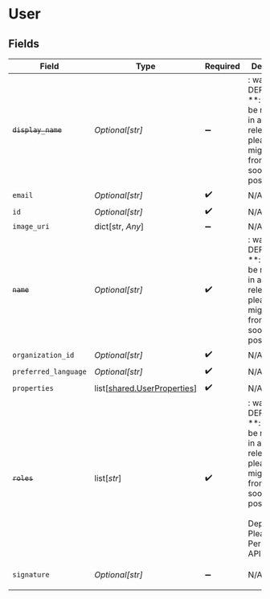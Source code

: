 # User


## Fields

| Field                                                                                                                                                                   | Type                                                                                                                                                                    | Required                                                                                                                                                                | Description                                                                                                                                                             | Example                                                                                                                                                                 |
| ----------------------------------------------------------------------------------------------------------------------------------------------------------------------- | ----------------------------------------------------------------------------------------------------------------------------------------------------------------------- | ----------------------------------------------------------------------------------------------------------------------------------------------------------------------- | ----------------------------------------------------------------------------------------------------------------------------------------------------------------------- | ----------------------------------------------------------------------------------------------------------------------------------------------------------------------- |
| ~~`display_name`~~                                                                                                                                                      | *Optional[str]*                                                                                                                                                         | :heavy_minus_sign:                                                                                                                                                      | : warning: ** DEPRECATED **: This will be removed in a future release, please migrate away from it as soon as possible.                                                 | Example user                                                                                                                                                            |
| `email`                                                                                                                                                                 | *Optional[str]*                                                                                                                                                         | :heavy_check_mark:                                                                                                                                                      | N/A                                                                                                                                                                     |                                                                                                                                                                         |
| `id`                                                                                                                                                                    | *Optional[str]*                                                                                                                                                         | :heavy_check_mark:                                                                                                                                                      | N/A                                                                                                                                                                     |                                                                                                                                                                         |
| `image_uri`                                                                                                                                                             | dict[str, *Any*]                                                                                                                                                        | :heavy_minus_sign:                                                                                                                                                      | N/A                                                                                                                                                                     |                                                                                                                                                                         |
| ~~`name`~~                                                                                                                                                              | *Optional[str]*                                                                                                                                                         | :heavy_check_mark:                                                                                                                                                      | : warning: ** DEPRECATED **: This will be removed in a future release, please migrate away from it as soon as possible.                                                 | Example user                                                                                                                                                            |
| `organization_id`                                                                                                                                                       | *Optional[str]*                                                                                                                                                         | :heavy_check_mark:                                                                                                                                                      | N/A                                                                                                                                                                     |                                                                                                                                                                         |
| `preferred_language`                                                                                                                                                    | *Optional[str]*                                                                                                                                                         | :heavy_check_mark:                                                                                                                                                      | N/A                                                                                                                                                                     | de                                                                                                                                                                      |
| `properties`                                                                                                                                                            | list[[shared.UserProperties](undefined/models/shared/userproperties.md)]                                                                                                | :heavy_check_mark:                                                                                                                                                      | N/A                                                                                                                                                                     |                                                                                                                                                                         |
| ~~`roles`~~                                                                                                                                                             | list[*str*]                                                                                                                                                             | :heavy_check_mark:                                                                                                                                                      | : warning: ** DEPRECATED **: This will be removed in a future release, please migrate away from it as soon as possible.<br/><br/>Deprecated! Please use Permissions API instead | Owner                                                                                                                                                                   |
| `signature`                                                                                                                                                             | *Optional[str]*                                                                                                                                                         | :heavy_minus_sign:                                                                                                                                                      | N/A                                                                                                                                                                     | <p>Thanks</p>                                                                                                                                                           |